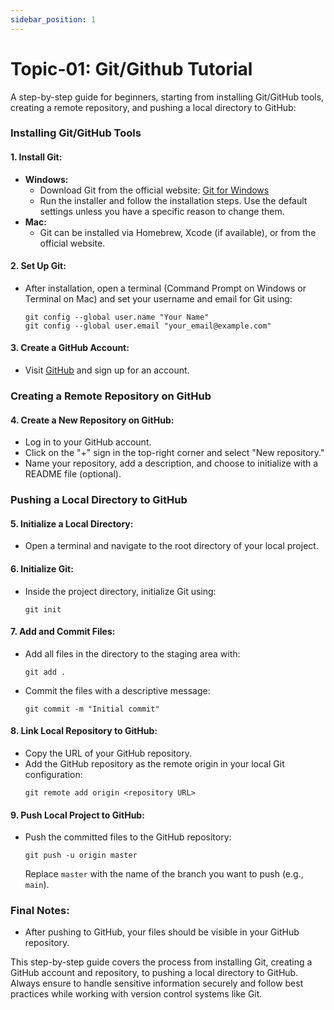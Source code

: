 ```yaml
---
sidebar_position: 1
---
```


# Topic-01: Git/Github Tutorial

A step-by-step guide for beginners, starting from installing Git/GitHub tools, creating a remote repository, and pushing a local directory to GitHub:

### Installing Git/GitHub Tools

#### 1. Install Git:

- **Windows:**
  - Download Git from the official website: [Git for Windows](https://gitforwindows.org/)
  - Run the installer and follow the installation steps. Use the default settings unless you have a specific reason to change them.
- **Mac:**
  - Git can be installed via Homebrew, Xcode (if available), or from the official website.

#### 2. Set Up Git:
- After installation, open a terminal (Command Prompt on Windows or Terminal on Mac) and set your username and email for Git using:
  ```
  git config --global user.name "Your Name"
  git config --global user.email "your_email@example.com"
  ```

#### 3. Create a GitHub Account:

- Visit [GitHub](https://github.com/) and sign up for an account.

### Creating a Remote Repository on GitHub

#### 4. Create a New Repository on GitHub:

- Log in to your GitHub account.
- Click on the "+" sign in the top-right corner and select "New repository."
- Name your repository, add a description, and choose to initialize with a README file (optional).

### Pushing a Local Directory to GitHub

#### 5. Initialize a Local Directory:

- Open a terminal and navigate to the root directory of your local project.

#### 6. Initialize Git:

- Inside the project directory, initialize Git using:
  ```
  git init
  ```

#### 7. Add and Commit Files:

- Add all files in the directory to the staging area with:
  ```
  git add .
  ```
- Commit the files with a descriptive message:
  ```
  git commit -m "Initial commit"
  ```

#### 8. Link Local Repository to GitHub:

- Copy the URL of your GitHub repository.
- Add the GitHub repository as the remote origin in your local Git configuration:
  ```
  git remote add origin <repository URL>
  ```

#### 9. Push Local Project to GitHub:

- Push the committed files to the GitHub repository:
  ```
  git push -u origin master
  ```
  Replace `master` with the name of the branch you want to push (e.g., `main`).

### Final Notes:

- After pushing to GitHub, your files should be visible in your GitHub repository.

This step-by-step guide covers the process from installing Git, creating a GitHub account and repository, to pushing a local directory to GitHub. Always ensure to handle sensitive information securely and follow best practices while working with version control systems like Git.